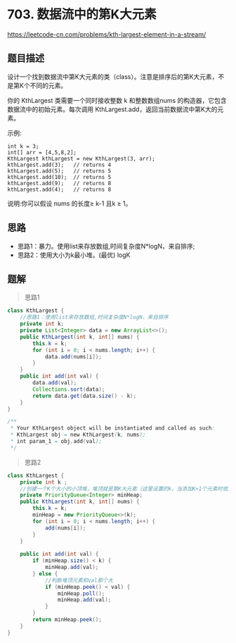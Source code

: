 # 703. 数据流中的第K大元素

https://leetcode-cn.com/problems/kth-largest-element-in-a-stream/

## 题目描述

设计一个找到数据流中第K大元素的类（class）。注意是排序后的第K大元素，不是第K个不同的元素。

你的 KthLargest 类需要一个同时接收整数 k 和整数数组nums 的构造器，它包含数据流中的初始元素。每次调用 KthLargest.add，返回当前数据流中第K大的元素。

示例:

```
int k = 3;
int[] arr = [4,5,8,2];
KthLargest kthLargest = new KthLargest(3, arr);
kthLargest.add(3);   // returns 4
kthLargest.add(5);   // returns 5
kthLargest.add(10);  // returns 5
kthLargest.add(9);   // returns 8
kthLargest.add(4);   // returns 8
```

说明:你可以假设 nums 的长度≥ k-1 且k ≥ 1。




## 思路

- 思路1：暴力。使用list来存放数组,时间复杂度N*logN，来自排序;
- 思路2：使用大小为k最小堆。(最优) logK


## 题解

> 思路1


```java
class KthLargest {
    //思路1：使用list来存放数组,时间复杂度N*logN，来自排序
    private int k;
    private List<Integer> data = new ArrayList<>();
    public KthLargest(int k, int[] nums) {
        this.k = k;
        for (int i = 0; i < nums.length; i++) {
            data.add(nums[i]);
        }
    }
    public int add(int val) {
        data.add(val);
        Collections.sort(data);
        return data.get(data.size() - k);
    }
}

/**
 * Your KthLargest object will be instantiated and called as such:
 * KthLargest obj = new KthLargest(k, nums);
 * int param_1 = obj.add(val);
 */
```

> 思路2

```java
class KthLargest {
    private int k ;
    //创建一个K个大小的小顶堆，堆顶就是第K大元素（这里设置的k，当添加K+1个元素时依旧可以添加，需要自己维护堆大小k）
    private PriorityQueue<Integer> minHeap;
    public KthLargest(int k, int[] nums) {
        this.k = k;
        minHeap = new PriorityQueue<>(k);
        for (int i = 0; i < nums.length; i++) {
            add(nums[i]);
        }
    }
    
    public int add(int val) {
        if (minHeap.size() < k) {
            minHeap.add(val);
        } else {
            //判断堆顶元素和val那个大
            if (minHeap.peek() < val) {
                minHeap.poll();
                minHeap.add(val);
            }
        }
        return minHeap.peek();
    }
}
```


